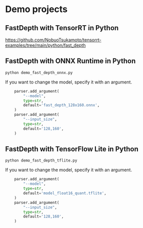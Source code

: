 # Demo projects

## FastDepth with TensorRT in Python
https://github.com/NobuoTsukamoto/tensorrt-examples/tree/main/python/fast_depth

## FastDepth with ONNX Runtime in Python
```
python demo_fast_depth_onnx.py
```

If you want to change the model, specify it with an argument.
```python
    parser.add_argument(
        "--model",
        type=str,
        default='fast_depth_128x160.onnx',
    )
    parser.add_argument(
        "--input_size",
        type=str,
        default='128,160',
    )
```

## FastDepth with TensorFlow Lite in Python
```
python demo_fast_depth_tflite.py
```

If you want to change the model, specify it with an argument.
```python
    parser.add_argument(
        "--model",
        type=str,
        default='model_float16_quant.tflite',
    )
    parser.add_argument(
        "--input_size",
        type=str,
        default='128,160',
    )
```


